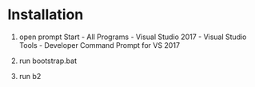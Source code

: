 # Installation  
1. open prompt 
Start - All Programs - Visual Studio 2017 - Visual Studio Tools - Developer Command Prompt for VS 2017

2. run bootstrap.bat
3. run b2  
